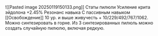 ![[Pasted image 20250119150133.png]]
Статы пилюли
Усиление крита эйдолона +2.45%
Резонанс навыка
С пассивным навыком [[Освобождение]] 10 ур. и выше живучесть + 10/229/492/767/1062.
Можно синтезировать в горне.
Из 3 синтезированных пилюль можно создать случайную пилюлю, включая редкую.